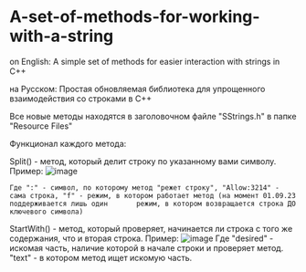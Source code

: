 # A-set-of-methods-for-working-with-a-string

on English:
 A simple set of methods for easier interaction with strings in C++

на Русском:
 Простая обновляемая библиотека для упрощенного взаимодействия со строками в C++
 
 Все новые методы находятся в заголовочном файле "SStrings.h" в папке "Resource Files"
 
  Функционал каждого метода:
   
   Split() - метод, который делит строку по указанному вами символу. Пример:
    ![image](https://user-images.githubusercontent.com/115891577/211301295-0523190e-0a53-4153-81e9-e72d51c852cf.png)
    
    Где ":" - символ, по которому метод "режет строку", "Allow:3214" - сама строка, "f" - режим, в котором работает метод (на момент 01.09.23 поддерживается лишь один       режим, в котором возвращается строка ДО ключевого символа)
    
   StartWith() - метод, который проверяет, начинается ли строка с того же содержания, что и вторая строка. Пример:
   ![image](https://user-images.githubusercontent.com/115891577/211302064-d04cc881-60e6-4a9f-a5da-1f10393d907d.png)
   Где "desired" - искомая часть, наличие которой в начале строки и проверяет метод. "text" - в котором метод ищет искомую часть.
   
